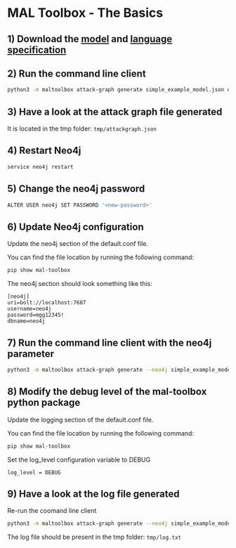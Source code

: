 # MAL Toolbox - The Basics

## 1) Download the [model](https://github.com/mal-lang/mal-toolbox-tutorial/blob/main/res/mal-toolbox/basics/simple_example_model.json) and [language specification](https://github.com/mal-lang/mal-toolbox-tutorial/blob/main/res/mal-toolbox/common/org.mal-lang.coreLang-1.0.0.mar)


## 2) Run the command line client
```sh
python3 -m maltoolbox attack-graph generate simple_example_model.json org.mal-lang.coreLang-1.0.0.mar
```

## 3) Have a look at the attack graph file generated
It is located in the tmp folder: `tmp/attackgraph.json`

## 4) Restart Neo4j
```sh
service neo4j restart
```

## 5) Change the neo4j password
```sh
ALTER USER neo4j SET PASSWORD '<new-password>'
```

## 6) Update Neo4j configuration
Update the neo4j section of the default.conf file.

You can find the file location by running the following command:

```sh
pip show mal-toolbox
```

The neo4j section should look something like this:
```
[neo4j]
uri=bolt://localhost:7687
username=neo4j
password=mgg12345!
dbname=neo4j
```

## 7) Run the command line client with the neo4j parameter
```sh
python3 -m maltoolbox attack-graph generate --neo4j simple_example_model.json org.mal-lang.coreLang-1.0.0.mar
```

## 8) Modify the debug level of the mal-toolbox python package
Update the logging section of the default.conf file.

You can find the file location by running the following command:

```sh
pip show mal-toolbox
```

Set the log_level configuration variable to DEBUG

```
log_level = DEBUG
```

## 9) Have a look at the log file generated
Re-run the coomand line client 
```sh
python3 -m maltoolbox attack-graph generate --neo4j simple_example_model.json org.mal-lang.coreLang-1.0.0.mar
```

The log file should be present in the tmp folder: `tmp/log.txt`
